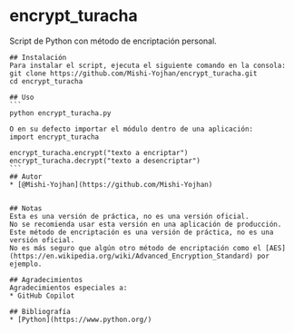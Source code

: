 # encrypt_turacha
 Script de Python con método de encriptación personal.

    ## Instalación
    Para instalar el script, ejecuta el siguiente comando en la consola:
    git clone https://github.com/Mishi-Yojhan/encrypt_turacha.git
    cd encrypt_turacha

    ## Uso
    ```
    python encrypt_turacha.py

    O en su defecto importar el módulo dentro de una aplicación:
    import encrypt_turacha

    encrypt_turacha.encrypt("texto a encriptar")
    encrypt_turacha.decrypt("texto a desencriptar")
    ```
    ## Autor
    * [@Mishi-Yojhan](https://github.com/Mishi-Yojhan)


    ## Notas
    Esta es una versión de práctica, no es una versión oficial.
    No se recomienda usar esta versión en una aplicación de producción.
    Este método de encriptación es una versión de práctica, no es una versión oficial.
    No es más seguro que algún otro método de encriptación como el [AES](https://en.wikipedia.org/wiki/Advanced_Encryption_Standard) por ejemplo.

    ## Agradecimientos
    Agradecimientos especiales a:
    * GitHub Copilot

    ## Bibliografía
    * [Python](https://www.python.org/)
  

    
